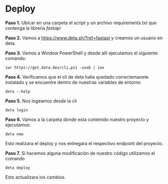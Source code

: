 # Deploy

**Paso 1.** Ubicar en una carpeta el script y un archivo requirements.txt que contenga la libreria *fastapi*

**Paso 2.** Vamos a https://www.deta.sh/?ref=fastapi y creamos un usuario en deta.

**Paso 3.** Vamos a Window PowerShell y desde allí ejecutamos el siguiente comando:

    iwr https://get.deta.dev/cli.ps1 -useb | iex

**Paso 4.** Verificamos que el cli de deta halla quedado correctemanete instalado y se encuentre dentro de nuestras variables de entorno

    deta --help

**Paso 5.** Nos logeamos desde la cli

    deta login

**Paso 6.** Vamos a la carpeta donde esta contenido nuestro proyecto y ejecutamos:

    deta new

Esto realizara el deploy y nos entregara el respectivo endpoint del proyecto.

**Paso 7.** Si hacemos alguna modificación de nuestro código utilizamos el comando
    
    deta deploy

Esto actualizara los cambios.
